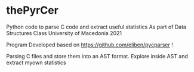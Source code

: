 # thePyrCer
Python code to parse C code and extract useful statistics
As part of Data Structures Class University of Macedonia 2021

Program Developed based on https://github.com/eliben/pycparser !

Parsing C files and store them into an AST format.
Explore inside AST and extract myown statistics
